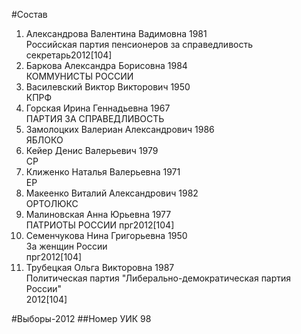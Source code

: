 #Состав
1. Александрова Валентина Вадимовна 1981   
    Российская партия пенсионеров за справедливость  
    секретарь2012[104]
2. Баркова Александра Борисовна 1984   
    КОММУНИСТЫ РОССИИ
3. Василевский Виктор Викторович 1950   
    КПРФ
4. Горская Ирина Геннадьевна 1967   
    ПАРТИЯ ЗА СПРАВЕДЛИВОСТЬ
5. Замолоцких Валериан Александрович 1986   
    ЯБЛОКО
6. Кейер Денис Валерьевич 1979   
    СР
7. Клиженко Наталья Валерьевна 1971   
    ЕР
8. Макеенко Виталий Александрович 1982   
    ОРТОЛЮКС
9. Малиновская Анна Юрьевна 1977   
    ПАТРИОТЫ РОССИИ 
    прг2012[104]    
10. Семенчукова Нина Григорьевна 1950   
    За женщин России  
    прг2012[104]
11. Трубецкая Ольга Викторовна 1987   
    Политическая партия "Либерально-демократическая партия России"  
    2012[104]

#Выборы-2012
##Номер УИК
98